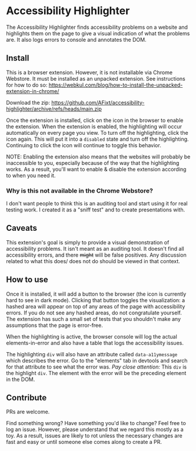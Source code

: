# Accessibility Highlighter

The Accessibility Highlighter finds accessibility problems on a website and highlights them on the page to give a visual indication of what the problems are. It also logs errors to console and annotates the DOM.

## Install

This is a browser extension. However, it is not installable via Chrome Webstore. It must be installed as an unpacked extension. See instructions for how to do so: https://webkul.com/blog/how-to-install-the-unpacked-extension-in-chrome/

Download the zip: https://github.com/AFixt/accessibility-highlighter/archive/refs/heads/main.zip

Once the extension is installed, click on the icon in the browser to enable the extension. When the extension is enabled, the highlighting will occur automatically on every page you view. To turn off the highlighting, click the icon again. This will put it into a `disabled` state and turn off the highlighting. Continuing to click the icon will continue to toggle this behavior.

NOTE: Enabling the extension also means that the websites will probably be inaccessible to you, especially because of the way that the highlighting works.  As a result, you'll want to enable & disable the extension according to when you need it.

### Why is this not available in the Chrome Webstore?

I don't want people to think this is an auditing tool and start using it for real testing work. I created it as a "sniff test" and to create presentations with.

## Caveats

This extension's goal is simply to provide a visual demonstration of accessibility problems. It isn't meant as an auditing tool. It doesn't find all accessibility errors, and there ~~might~~ will be false positives. Any discussion related to what this does/ does not do should be viewed in that context.

## How to use

Once it is installed, it will add a button to the browser (the icon is currently hard to see in dark mode). Clicking that button toggles the visualization: a hashed area will appear on top of any areas of the page with accessibility errors. If you do not see any hashed areas, do not congratulate yourself. The extension has such a small set of tests that you shouldn't make any assumptions that the page is error-free.

When the highlighting is active, the browser console will log the actual elements-in-error and also have a table that logs the accessibility issues.

The highlighting `div` will also have an attribute called `data-a11ymessage` which describes the error. Go to the "elements" tab in devtools and search for that attribute to see what the error was. *Pay close attention:* This `div` is the highlight `div`. The element with the error will be the preceding element in the DOM.

## Contribute

PRs are welcome.

Find something wrong? Have something you'd like to change? Feel free to log an issue. However, please understand that we regard this mostly as a toy. As a result, issues are likely to rot unless the necessary changes are fast and easy or until someone else comes along to create a PR.
